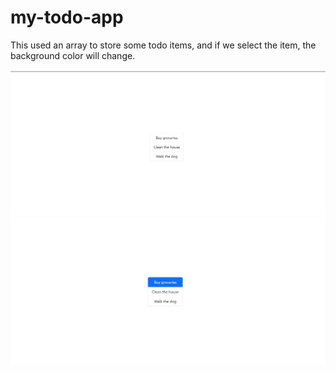 # my-todo-app

This used an array to store some todo items, and if we select the item, the background color will change.

![todo](./image/todo.jpg)
![select](./image/selected.jpg)